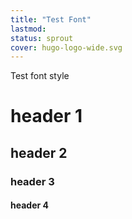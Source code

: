 ```yaml
---
title: "Test Font"
lastmod: 
status: sprout
cover: hugo-logo-wide.svg
---
```

<!-- status: sprout, bloom, mature (completion: sprout < bloom < mature ) -->

Test font style

# header 1

## header 2

### header 3

#### header 4

